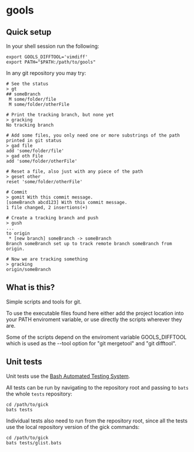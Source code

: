 gools
=====


Quick setup
-----------

In your shell session run the following:

	export GOOLS_DIFFTOOL='vimdiff'
	export PATH="$PATH:/path/to/gools"

In any git repository you may try:

	# See the status
	> gt
	## someBranch
	 M some/folder/file
	 M some/folder/otherFile

	# Print the tracking branch, but none yet
	> gracking
	No tracking branch

	# Add some files, you only need one or more substrings of the path printed in git status
	> gad file
	add 'some/folder/file'
	> gad oth File
	add 'some/folder/otherFile'

	# Reset a file, also just with any piece of the path
	> geset other
	reset 'some/folder/otherFile'

	# Commit
	> gomit With this commit message.
	[someBranch abcd123] With this commit message.
	1 file changed, 2 insertions(+)

	# Create a tracking branch and push
	> gush
	...
	to origin
	 * [new branch] someBranch -> someBranch
	Branch someBranch set up to track remote branch someBranch from origin.

	# Now we are tracking something
	> gracking
	origin/someBranch



What is this?
-------------

Simple scripts and tools for git.

To use the executable files found here either add the project location into your PATH enviroment variable, or use directly the scripts wherever they are.

Some of the scripts depend on the enviroment variable GOOLS_DIFFTOOL
which is used as the --tool option for "git mergetool" and "git difftool".



Unit tests
----------

Unit tests use the [Bash Automated Testing System](https://github.com/sstephenson/bats).

All tests can be run by navigating to the repository root and passing to `bats` the whole `tests` repository:

	cd /path/to/gick
	bats tests

Individual tests also need to run from the repository root, since all the tests use the local repository version of the gick commands:

	cd /path/to/gick
	bats tests/glist.bats




